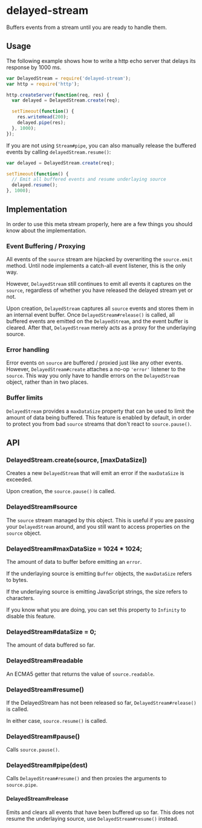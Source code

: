 # delayed-stream

Buffers events from a stream until you are ready to handle them.

## Usage

The following example shows how to write a http echo server that delays its
response by 1000 ms.

``` javascript
var DelayedStream = require('delayed-stream');
var http = require('http');

http.createServer(function(req, res) {
  var delayed = DelayedStream.create(req);

  setTimeout(function() {
    res.writeHead(200);
    delayed.pipe(res);
  }, 1000);
});
```

If you are not using `Stream#pipe`, you can also manually release the buffered
events by calling `delayedStream.resume()`:

``` javascript
var delayed = DelayedStream.create(req);

setTimeout(function() {
  // Emit all buffered events and resume underlaying source
  delayed.resume();
}, 1000);
```

## Implementation

In order to use this meta stream properly, here are a few things you should
know about the implementation.

### Event Buffering / Proxying

All events of the `source` stream are hijacked by overwriting the `source.emit`
method. Until node implements a catch-all event listener, this is the only way.

However, `DelayedStream` still continues to emit all events it captures on the
`source`, regardless of whether you have released the delayed stream yet or
not.

Upon creation, `DelayedStream` captures all `source` events and stores them in
an internal event buffer. Once `DelayedStream#release()` is called, all
buffered events are emitted on the `DelayedStream`, and the event buffer is
cleared. After that, `DelayedStream` merely acts as a proxy for the underlaying
source.

### Error handling

Error events on `source` are buffered / proxied just like any other events.
However, `DelayedStream#create` attaches a no-op `'error'` listener to the
`source`. This way you only have to handle errors on the `DelayedStream`
object, rather than in two places.

### Buffer limits

`DelayedStream` provides a `maxDataSize` property that can be used to limit
the amount of data being buffered. This feature is enabled by default, in
order to protect you from bad `source` streams that don't react to
`source.pause()`.

## API

### DelayedStream.create(source, [maxDataSize])

Creates a new `DelayedStream` that will emit an error if the `maxDataSize` is
exceeded.

Upon creation, the `source.pause()` is called.

### DelayedStream#source

The `source` stream managed by this object. This is useful if you are
passing your `DelayedStream` around, and you still want to access properties
on the `source` object.

### DelayedStream#maxDataSize = 1024 * 1024;

The amount of data to buffer before emitting an `error`.

If the underlaying source is emitting `Buffer` objects, the `maxDataSize`
refers to bytes.

If the underlaying source is emitting JavaScript strings, the size refers to
characters.

If you know what you are doing, you can set this property to `Infinity` to
disable this feature.

### DelayedStream#dataSize = 0;

The amount of data buffered so far.

### DelayedStream#readable

An ECMA5 getter that returns the value of `source.readable`.

### DelayedStream#resume()

If the DelayedStream has not been released so far, `DelayedStream#release()`
is called.

In either case, `source.resume()` is called.

### DelayedStream#pause()

Calls `source.pause()`.

### DelayedStream#pipe(dest)

Calls `DelayedStream#resume()` and then proxies the arguments to `source.pipe`.

#### DelayedStream#release

Emits and clears all events that have been buffered up so far. This does not
resume the underlaying source, use `DelayedStream#resume()` instead.
